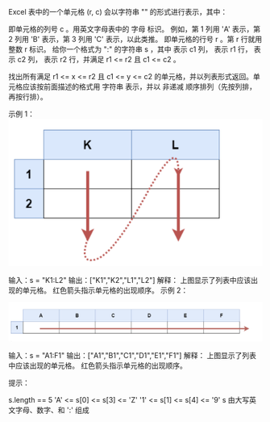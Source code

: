 Excel 表中的一个单元格 (r, c) 会以字符串 "<col><row>" 的形式进行表示，其中：

<col> 即单元格的列号 c 。用英文字母表中的 字母 标识。
例如，第 1 列用 'A' 表示，第 2 列用 'B' 表示，第 3 列用 'C' 表示，以此类推。
<row> 即单元格的行号 r 。第 r 行就用 整数 r 标识。
给你一个格式为 "<col1><row1>:<col2><row2>" 的字符串 s ，其中 <col1> 表示 c1 列，<row1> 表示 r1 行，<col2> 表示 c2 列，<row2> 表示 r2 行，并满足 r1 <= r2 且 c1 <= c2 。

找出所有满足 r1 <= x <= r2 且 c1 <= y <= c2 的单元格，并以列表形式返回。单元格应该按前面描述的格式用 字符串 表示，并以 非递减 顺序排列（先按列排，再按行排）。

 

示例 1：
![alt text](image.png)


输入：s = "K1:L2"
输出：["K1","K2","L1","L2"]
解释：
上图显示了列表中应该出现的单元格。
红色箭头指示单元格的出现顺序。
示例 2：

![alt text](image-1.png)

输入：s = "A1:F1"
输出：["A1","B1","C1","D1","E1","F1"]
解释：
上图显示了列表中应该出现的单元格。 
红色箭头指示单元格的出现顺序。
 

提示：

s.length == 5
'A' <= s[0] <= s[3] <= 'Z'
'1' <= s[1] <= s[4] <= '9'
s 由大写英文字母、数字、和 ':' 组成